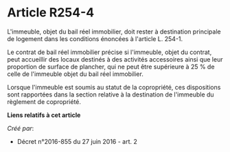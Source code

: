 # Article R254-4

L'immeuble, objet du bail réel immobilier, doit rester à destination principale de logement dans les conditions énoncées à
l'article L. 254-1. 

Le contrat de bail réel immobilier précise si l'immeuble, objet du contrat, peut accueillir des locaux destinés à des
activités accessoires ainsi que leur proportion de surface de plancher, qui ne peut être supérieure à 25 % de celle de
l'immeuble objet du bail réel immobilier. 

Lorsque l'immeuble est soumis au statut de la copropriété, ces dispositions sont rapportées dans la section relative à la
destination de l'immeuble du règlement de copropriété.

**Liens relatifs à cet article**

_Créé par_:

  - Décret n°2016-855 du 27 juin 2016 - art. 2
